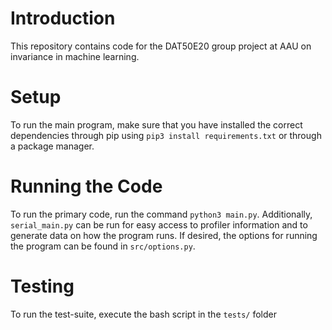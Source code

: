 # Introduction
This repository contains code for the DAT50E20 group project at AAU on invariance in machine learning.

# Setup
To run the main program, make sure that you have installed the correct dependencies through pip using `pip3 install requirements.txt` or through a package manager.

# Running the Code
To run the primary code, run the command `python3 main.py`.
Additionally, `serial_main.py` can be run for easy access to profiler information and to generate data on how the program runs.
If desired, the options for running the program can be found in `src/options.py`.

# Testing
To run the test-suite, execute the bash script in the `tests/` folder
